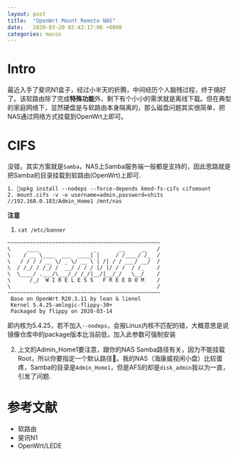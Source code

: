 ```yaml
---
layout: post
title:  "OpenWrt Mount Remote NAS"
date:   2020-03-20 02:42:17:06 +0800
categories: macos
---
```


# Intro
最近入手了斐讯N1盒子，经过小半天的折腾，中间经历个人脑残过程，终于搞好了。该软路由除了完成**特殊功能**外，剩下有个小小的需求就是离线下载。但在典型的家庭网络下，显然硬盘是与软路由本身隔离的，那么磁盘问题其实很简单，把NAS通过网络方式挂载到OpenWrt上即可。

# CIFS

没错，其实方案就是`Samba`，NAS上Samba服务端一般都是支持的，因此思路就是把Samba的目录挂载到软路由(OpenWrt)上即可.

```
1. opkg install --nodeps --force-depends kmod-fs-cifs cifsmount
2. mount.cifs -v -o username=admin,password=shits //192.168.0.183/Admin_Home1 /mnt/nas
```

**注意**
1. `cat /etc/banner`
```
~~~~~~~~~~~~~~~~~~~~~~~~~~~~~~~~~~~~~~~~~~~~~~~~
\     ____                 _       __     __   /
\    / __ \____  ___  ____| |     / /____/ /_  /
\   / / / / __ \/ _ \/ __ \ | /| / / ___/ __/  /
\  / /_/ / /_/ /  __/ / / / |/ |/ / /  / /_    /
\  \____/ .___/\___/_/ /_/|__/|__/_/   \__/    /
\      /_/  W I R E L E S S   F R E E D O M    /
\                                              /
~~~~~~~~~~~~~~~~~~~~~~~~~~~~~~~~~~~~~~~~~~~~~~~~
 Base on OpenWrt R20.3.11 by lean & lienol
 Kernel 5.4.25-amlogic-flippy-30+
 Packaged by flippy on 2020-03-14
```
即内核为5.4.25，若不加入`--nodeps`，会报Linux内核不匹配的错，大概意思是说镜像仓库中的package版本比当前低，加入此参数可强制安装

2. 上文的Admin_Home1要注意，跟你的NAS Samba路径有关，因为不能挂载Root，所以你要指定一个默认路径。我的NAS（海康威视闲小盘）比较蛋疼，Samba的目录是`Admin_Home1`，但是AFS的却是`disk_admin`我以为一直，引发了问题.


# 参考文献
- 软路由
- 斐讯N1
- OpenWrt/LEDE